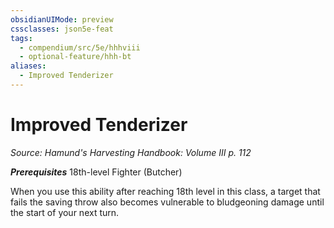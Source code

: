 ```yaml
---
obsidianUIMode: preview
cssclasses: json5e-feat
tags:
  - compendium/src/5e/hhhviii
  - optional-feature/hhh-bt
aliases:
  - Improved Tenderizer
---
```

# Improved Tenderizer
*Source: Hamund's Harvesting Handbook: Volume III p. 112*  

***Prerequisites*** 18th-level Fighter (Butcher)

When you use this ability after reaching 18th level in this class, a target that fails the saving throw also becomes vulnerable to bludgeoning damage until the start of your next turn.
